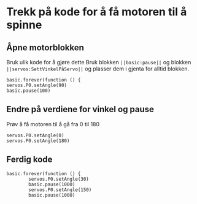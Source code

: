 # Trekk på kode for å få motoren til å spinne

## Åpne motorblokken
Bruk ulik kode for å gjøre dette
Bruk blokken ``||basic:pause||`` og blokken ``||servos:SettVinkelPåServo||`` og plasser dem i gjenta for alltid blokken.
```blocks
basic.forever(function () {
servos.P0.setAngle(90)
basic.pause(100)
```
## Endre på verdiene for vinkel og pause
Prøv å få motoren til å gå fra 0 til 180
```blocks
servos.P0.setAngle(0)
servos.P0.setAngle(180)
```
## Ferdig kode
```blocks
basic.forever(function () {
        servos.P0.setAngle(30)
        basic.pause(1000)
        servos.P0.setAngle(150)
        basic.pause(1000)
```